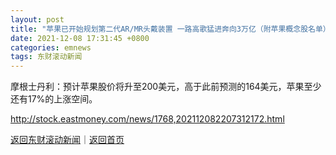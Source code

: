 ```yaml
---
layout: post
title: "苹果已开始规划第二代AR/MR头戴装置 一路高歌猛进奔向3万亿（附苹果概念股名单）"
date: 2021-12-08 17:31:45 +0800
categories: emnews
tags: 东财滚动新闻
---
```


摩根士丹利：预计苹果股价将升至200美元，高于此前预测的164美元，苹果至少还有17%的上涨空间。

<http://stock.eastmoney.com/news/1768,202112082207312172.html>

[返回东财滚动新闻](//finews.withounder.com/emnews/)｜[返回首页](//finews.withounder.com/)